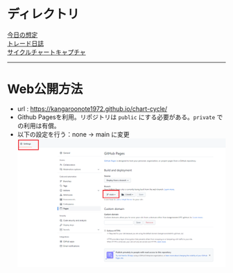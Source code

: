 # ディレクトリ
[今日の想定](./想定/index.md)  
[トレード日誌](./トレード日誌/index.md)  
[サイクルチャートキャプチャ](./サイクル/index.html)  

---
# Web公開方法
- url : https://kangaroonote1972.github.io/chart-cycle/
- Github Pagesを利用。リポジトリは `public` にする必要がある。`private` での利用は有償。
- 以下の設定を行う：none -> main に変更
![](設定.png)
